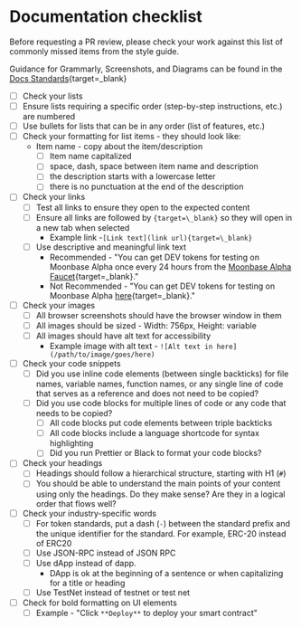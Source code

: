 # Documentation checklist

Before requesting a PR review, please check your work against this list of commonly missed items from the style guide. 

Guidance for Grammarly, Screenshots, and Diagrams can be found in the [Docs Standards](https://papermoon.atlassian.net/wiki/spaces/DR/pages/885261/Docs+Standards){target=\_blank}

- [ ] Check your lists
- [ ] Ensure lists requiring a specific order (step-by-step instructions, etc.) are numbered
- [ ] Use bullets for lists that can be in any order (list of features, etc.)
- [ ] Check your formatting for list items - they should look like:
	- Item name - copy about the item/description
		- [ ] Item name capitalized
		- [ ] space, dash, space between item name and description
		- [ ] the description starts with a lowercase letter
		- [ ] there is no punctuation at the end of the description
- [ ] Check your links
	- [ ] Test all links to ensure they open to the expected content
	- [ ] Ensure all links are followed by `{target=\_blank}` so they will open in a new tab when selected
		- Example link -`[Link text](link url){target=\_blank}`
	- [ ] Use descriptive and meaningful link text
		- Recommended -  "You can get DEV tokens for testing on Moonbase Alpha once every 24 hours from the [Moonbase Alpha Faucet](https://faucet.moonbeam.network/){target=\_blank}." 
		- Not Recommended -  "You can get DEV tokens for testing on Moonbase Alpha [here](url){target=\_blank}."
- [ ] Check your images
	- [ ] All browser screenshots should have the browser window in them
	- [ ] All images should be sized - Width: 756px, Height: variable
	- [ ] All images should have alt text for accessibility
		- Example image with alt text - `![Alt text in here](/path/to/image/goes/here)`
- [ ] Check your code snippets
	- [ ] Did you use inline code elements (between single backticks) for file names, variable names, function names, or any single line of code that serves as a reference and does not need to be copied?
	- [ ] Did you use code blocks for multiple lines of code or any code that needs to be copied?
		- [ ] All code blocks put code elements between triple backticks 
		- [ ] All code blocks include a language shortcode for syntax highlighting
		- [ ] Did you run Prettier or Black to format your code blocks?
- [ ] Check your headings
	- [ ] Headings should follow a hierarchical structure, starting with H1 (`#`)
	- [ ] You should be able to understand the main points of your content using only the headings. Do they make sense? Are they in a logical order that flows well?
- [ ] Check your industry-specific words 
	- [ ] For token standards, put a dash (`-`) between the standard prefix and the unique identifier for the standard. For example, ERC-20 instead of ERC20
	- [ ] Use JSON-RPC instead of JSON RPC
	- [ ] Use dApp instead of dapp.  
		- DApp is ok at the beginning of a sentence or when capitalizing for a title or heading
	- [ ] Use TestNet instead of testnet or test net
- [ ] Check for bold formatting on UI elements 
	- [ ] Example - "Click `**Deploy**` to deploy your smart contract"